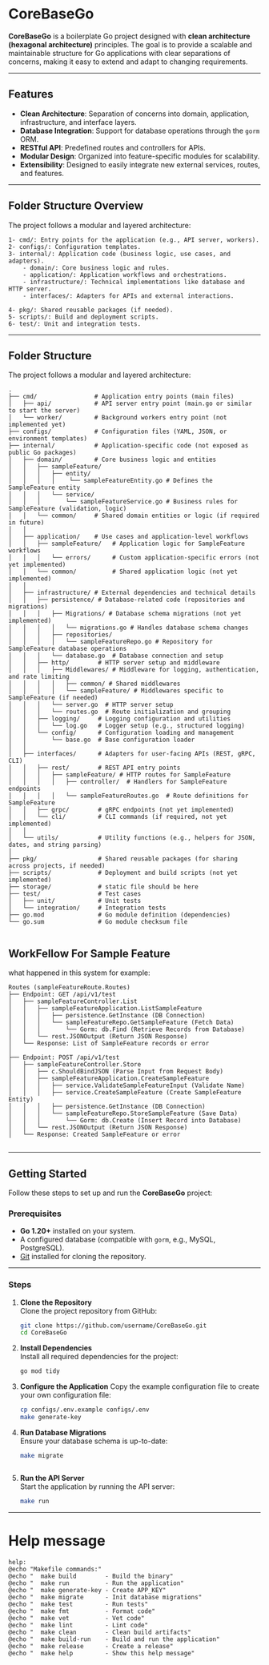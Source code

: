 # CoreBaseGo

**CoreBaseGo** is a boilerplate Go project designed with **clean architecture (hexagonal architecture)** principles. The goal is to provide a scalable and maintainable structure for Go applications with clear separations of concerns, making it easy to extend and adapt to changing requirements.

---

## Features
- **Clean Architecture**: Separation of concerns into domain, application, infrastructure, and interface layers.
- **Database Integration**: Support for database operations through the `gorm` ORM.
- **RESTful API**: Predefined routes and controllers for APIs.
- **Modular Design**: Organized into feature-specific modules for scalability.
- **Extensibility**: Designed to easily integrate new external services, routes, and features.

---

## Folder Structure Overview
The project follows a modular and layered architecture:

```
1- cmd/: Entry points for the application (e.g., API server, workers).
2- configs/: Configuration templates.
3- internal/: Application code (business logic, use cases, and adapters).
    - domain/: Core business logic and rules.
    - application/: Application workflows and orchestrations.
    - infrastructure/: Technical implementations like database and HTTP server.
    - interfaces/: Adapters for APIs and external interactions.

4- pkg/: Shared reusable packages (if needed).
5- scripts/: Build and deployment scripts.
6- test/: Unit and integration tests.
```

---

## Folder Structure
The project follows a modular and layered architecture:
```
.
├── cmd/                # Application entry points (main files)
│   ├── api/            # API server entry point (main.go or similar to start the server)
│   └── worker/         # Background workers entry point (not implemented yet)
├── configs/            # Configuration files (YAML, JSON, or environment templates)
├── internal/           # Application-specific code (not exposed as public Go packages)
│   ├── domain/         # Core business logic and entities
│   │   ├── sampleFeature/  
│   │   │   ├── entity/ 
│   │   │   │    └── sampleFeatureEntity.go # Defines the SampleFeature entity
│   │   │   └── service/ 
│   │   │       └── sampleFeatureService.go # Business rules for SampleFeature (validation, logic)
│   │   └── common/     # Shared domain entities or logic (if required in future)
│   │
│   ├── application/    # Use cases and application-level workflows
│   │   ├── sampleFeature/   # Application logic for SampleFeature workflows
│   │   │   └── errors/      # Custom application-specific errors (not yet implemented)
│   │   └── common/          # Shared application logic (not yet implemented)
│   │
│   ├── infrastructure/ # External dependencies and technical details
│   │   ├── persistence/ # Database-related code (repositories and migrations)
│   │   │   ├── Migrations/ # Database schema migrations (not yet implemented)
│   │   │   │   └── migrations.go # Handles database schema changes
│   │   │   ├── repositories/ 
│   │   │   │   └── sampleFeatureRepo.go # Repository for SampleFeature database operations
│   │   │   └── database.go  # Database connection and setup
│   │   ├── http/        # HTTP server setup and middleware
│   │   │   ├── Middlewares/ # Middleware for logging, authentication, and rate limiting
│   │   │   │   ├── common/ # Shared middlewares
│   │   │   │   └── sampleFeature/ # Middlewares specific to SampleFeature (if needed)
│   │   │   └── server.go  # HTTP server setup
│   │   │   └── routes.go  # Route initialization and grouping
│   │   ├── logging/     # Logging configuration and utilities
│   │   │   └── log.go   # Logger setup (e.g., structured logging)
│   │   └── config/      # Configuration loading and management
│   │       └── base.go  # Base configuration loader
│   │
│   ├── interfaces/      # Adapters for user-facing APIs (REST, gRPC, CLI)
│   │   ├── rest/        # REST API entry points
│   │   │   ├── sampleFeature/ # HTTP routes for SampleFeature
│   │   │   │   ├── controller/  # Handlers for SampleFeature endpoints
│   │   │   │   └── sampleFeatureRoutes.go  # Route definitions for SampleFeature
│   │   ├── grpc/        # gRPC endpoints (not yet implemented)
│   │   └── cli/         # CLI commands (if required, not yet implemented)
│   │
│   └── utils/           # Utility functions (e.g., helpers for JSON, dates, and string parsing)
│
├── pkg/                 # Shared reusable packages (for sharing across projects, if needed)
├── scripts/             # Deployment and build scripts (not yet implemented)
├── storage/             # static file should be here
├── test/                # Test cases
│   ├── unit/            # Unit tests
│   └── integration/     # Integration tests
├── go.mod               # Go module definition (dependencies)
└── go.sum               # Go module checksum file
   

```
## WorkFellow For Sample Feature
what happened in this system for example:
```
Routes (sampleFeatureRoute.Routes)
├── Endpoint: GET /api/v1/test
│   ├── sampleFeatureController.List
│   │   ├── sampleFeatureApplication.ListSampleFeature
│   │   │   ├── persistence.GetInstance (DB Connection)
│   │   │   └── sampleFeatureRepo.GetSampleFeature (Fetch Data)
│   │   │       └── Gorm: db.Find (Retrieve Records from Database)
│   │   └── rest.JSONOutput (Return JSON Response)
│   └── Response: List of SampleFeature records or error
│
├── Endpoint: POST /api/v1/test
│   ├── sampleFeatureController.Store
│   │   ├── c.ShouldBindJSON (Parse Input from Request Body)
│   │   ├── sampleFeatureApplication.CreateSampleFeature
│   │   │   ├── service.ValidateSampleFeatureInput (Validate Name)
│   │   │   ├── service.CreateSampleFeature (Create SampleFeature Entity)
│   │   │   ├── persistence.GetInstance (DB Connection)
│   │   │   └── sampleFeatureRepo.StoreSampleFeature (Save Data)
│   │   │       └── Gorm: db.Create (Insert Record into Database)
│   │   └── rest.JSONOutput (Return JSON Response)
│   └── Response: Created SampleFeature or error


```


---

## Getting Started

Follow these steps to set up and run the **CoreBaseGo** project:

### Prerequisites
- **Go 1.20+** installed on your system.
- A configured database (compatible with `gorm`, e.g., MySQL, PostgreSQL).
- [Git](https://git-scm.com/) installed for cloning the repository.

---

### Steps

1. **Clone the Repository**  
   Clone the project repository from GitHub:
   ```bash
   git clone https://github.com/username/CoreBaseGo.git
   cd CoreBaseGo

2. **Install Dependencies**  
   Install all required dependencies for the project:
   ```bash
   go mod tidy

3. **Configure the Application**
   Copy the example configuration file to create your own configuration file:
   ```bash
   cp configs/.env.example configs/.env
   make generate-key
   

4. **Run Database Migrations**  
   Ensure your database schema is up-to-date:
   ```bash
   make migrate



5. **Run the API Server**  
   Start the application by running the API server:
   ```bash
   make run

---

# Help message
    help:
    @echo "Makefile commands:"
    @echo "  make build        - Build the binary"
    @echo "  make run          - Run the application"
    @echo "  make generate-key - Create APP_KEY"
    @echo "  make migrate      - Init database migrations"
    @echo "  make test         - Run tests"
    @echo "  make fmt          - Format code"
    @echo "  make vet          - Vet code"
    @echo "  make lint         - Lint code"
    @echo "  make clean        - Clean build artifacts"
    @echo "  make build-run    - Build and run the application"
    @echo "  make release      - Create a release"
    @echo "  make help         - Show this help message"
